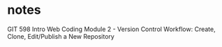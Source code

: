 # notes
GIT 598 Intro Web Coding
Module 2 - Version Control Workflow: Create, Clone, Edit/Publish a New Repository
